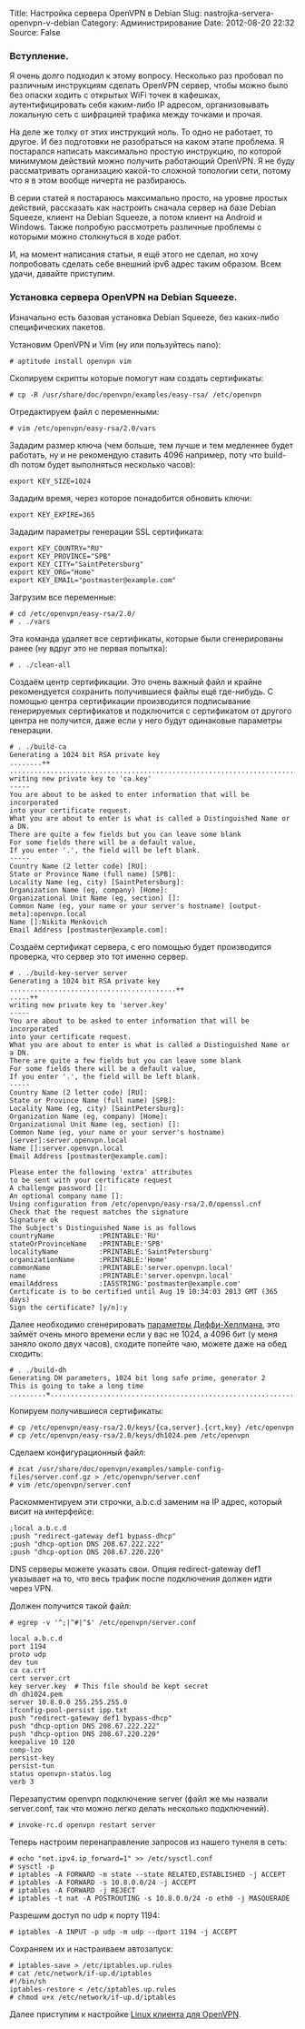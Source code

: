 Title: Настройка сервера OpenVPN в Debian
Slug: nastrojka-servera-openvpn-v-debian
Category: Администрирование
Date: 2012-08-20 22:32
Source: False

### Вступление.

Я очень долго подходил к этому вопросу. Несколько раз пробовал по различным инструкциям сделать OpenVPN сервер, чтобы можно было без опаски ходить с открытых WiFi точек в кафешках, аутентифицировать себя каким-либо IP адресом, организовывать локальную сеть с шифрацией трафика между точками и прочая.

На деле же толку от этих инструкций ноль. То одно не работает, то другое. И без подготовки не разобраться на каком этапе проблема. Я постарался написать максимально простую инструкцию, по которой минимумом действий можно получить работающий OpenVPN. Я не буду рассматривать организацию какой-то сложной топологии сети, потому что я в этом вообще ничерта не разбираюсь.

В серии статей я постараюсь максимально просто, на уровне простых действий, рассказать как настроить сначала сервер на базе Debian Squeeze, клиент на Debian Squeeze, а потом клиент на Android и Windows. Также попробую рассмотреть различные проблемы с которыми можно столкнуться в ходе работ.

И, на момент написания статьи, я ещё этого не сделал, но хочу попробовать сделать себе внешний ipv6 адрес таким образом. Всем удачи, давайте приступим.

### Установка сервера OpenVPN на Debian Squeeze.

Изначально есть базовая установка Debian Squeeze, без каких-либо специфических пакетов.

Установим OpenVPN и Vim (ну или пользуйтесь nano):

    # aptitude install openvpn vim

Скопируем скрипты которые помогут нам создать сертификаты:

    # cp -R /usr/share/doc/openvpn/examples/easy-rsa/ /etc/openvpn

Отредактируем файл с переменными:

    # vim /etc/openvpn/easy-rsa/2.0/vars

Зададим размер ключа (чем больше, тем лучше и тем медленнее будет работать, ну и не рекомендую ставить 4096 например, поту что build-dh потом будет выполняться несколько часов):

    export KEY_SIZE=1024

Зададим время, через которое понадобится обновить ключи:

    export KEY_EXPIRE=365

Зададим параметры генерации SSL сертификата:

    export KEY_COUNTRY="RU"
    export KEY_PROVINCE="SPB"
    export KEY_CITY="SaintPetersburg"
    export KEY_ORG="Home"
    export KEY_EMAIL="postmaster@example.com"

Загрузим все переменные:

    # cd /etc/openvpn/easy-rsa/2.0/
    # . ./vars

Эта команда удаляет все сертификаты, которые были сгенерированы ранее (ну вдруг это не первая попытка):

    # . ./clean-all
    
Создаём центр сертификации. Это очень важный файл и крайне рекомендуется сохранить получившиеся файлы ещё где-нибудь. С помощью центра сертификации производится подписывание генерируемых сертификатов и подключится с сертификатом от другого центра не получится, даже если у него будут одинаковые параметры генерации.

    # . ./build-ca 
    Generating a 1024 bit RSA private key
    ........++
    .............................................................................................................................................................................................++
    writing new private key to 'ca.key'
    -----
    You are about to be asked to enter information that will be incorporated
    into your certificate request.
    What you are about to enter is what is called a Distinguished Name or a DN.
    There are quite a few fields but you can leave some blank
    For some fields there will be a default value,
    If you enter '.', the field will be left blank.
    -----
    Country Name (2 letter code) [RU]:
    State or Province Name (full name) [SPB]:
    Locality Name (eg, city) [SaintPetersburg]:
    Organization Name (eg, company) [Home]:
    Organizational Unit Name (eg, section) []:
    Common Name (eg, your name or your server's hostname) [output-meta]:openvpn.local
    Name []:Nikita Menkovich
    Email Address [postmaster@example.com]:

Создаём сертификат сервера, с его помощью будет производится проверка, что сервер это тот именно сервер.

    # . ./build-key-server server
    Generating a 1024 bit RSA private key
    .........................................++
    .....++
    writing new private key to 'server.key'
    -----
    You are about to be asked to enter information that will be incorporated
    into your certificate request.
    What you are about to enter is what is called a Distinguished Name or a DN.
    There are quite a few fields but you can leave some blank
    For some fields there will be a default value,
    If you enter '.', the field will be left blank.
    -----
    Country Name (2 letter code) [RU]:
    State or Province Name (full name) [SPB]:
    Locality Name (eg, city) [SaintPetersburg]:
    Organization Name (eg, company) [Home]:
    Organizational Unit Name (eg, section) []:
    Common Name (eg, your name or your server's hostname) [server]:server.openvpn.local
    Name []:server.openvpn.local
    Email Address [postmaster@example.com]:
    
    Please enter the following 'extra' attributes
    to be sent with your certificate request
    A challenge password []:
    An optional company name []:
    Using configuration from /etc/openvpn/easy-rsa/2.0/openssl.cnf
    Check that the request matches the signature
    Signature ok
    The Subject's Distinguished Name is as follows
    countryName           :PRINTABLE:'RU'
    stateOrProvinceName   :PRINTABLE:'SPB'
    localityName          :PRINTABLE:'SaintPetersburg'
    organizationName      :PRINTABLE:'Home'
    commonName            :PRINTABLE:'server.openvpn.local'
    name                  :PRINTABLE:'server.openvpn.local'
    emailAddress          :IA5STRING:'postmaster@example.com'
    Certificate is to be certified until Aug 19 10:34:03 2013 GMT (365 days)
    Sign the certificate? [y/n]:y


Далее необходимо сгенерировать [параметры Диффи-Хеллмана](http://ru.wikipedia.org/wiki/%D0%90%D0%BB%D0%B3%D0%BE%D1%80%D0%B8%D1%82%D0%BC_%D0%94%D0%B8%D1%84%D1%84%D0%B8_%E2%80%94_%D0%A5%D0%B5%D0%BB%D0%BB%D0%BC%D0%B0%D0%BD%D0%B0), это займёт очень много времени если у вас не 1024, а 4096 бит (у меня заняло около двух часов), сходите попейте чаю, можете даже на обед сходить:

    # . ./build-dh 
    Generating DH parameters, 1024 bit long safe prime, generator 2
    This is going to take a long time
    .........+..........................................................................................+.............................................+.......................+....................+.....+..+.................++*++*++*

Копируем получившиеся сертификаты:

    # cp /etc/openvpn/easy-rsa/2.0/keys/{ca,server}.{crt,key} /etc/openvpn
    # cp /etc/openvpn/easy-rsa/2.0/keys/dh1024.pem /etc/openvpn

Сделаем конфигурационный файл:

    # zcat /usr/share/doc/openvpn/examples/sample-config-files/server.conf.gz > /etc/openvpn/server.conf
    # vim /etc/openvpn/server.conf

Раскомментируем эти строчки, a.b.c.d заменим на IP адрес, который висит на интерфейсе:

    ;local a.b.c.d
    ;push "redirect-gateway def1 bypass-dhcp"
    ;push "dhcp-option DNS 208.67.222.222"
    ;push "dhcp-option DNS 208.67.220.220"

DNS серверы можете указать свои. Опция redirect-gateway def1 указывает на то, что весь трафик после подключения должен идти через VPN.

Должен получится такой файл:

    # egrep -v '^;|^#|^$' /etc/openvpn/server.conf
    
    local a.b.c.d
    port 1194
    proto udp
    dev tun
    ca ca.crt
    cert server.crt
    key server.key  # This file should be kept secret
    dh dh1024.pem
    server 10.8.0.0 255.255.255.0
    ifconfig-pool-persist ipp.txt
    push "redirect-gateway def1 bypass-dhcp"
    push "dhcp-option DNS 208.67.222.222"
    push "dhcp-option DNS 208.67.220.220"
    keepalive 10 120
    comp-lzo
    persist-key
    persist-tun
    status openvpn-status.log
    verb 3



Перезапустим openvpn подключение server (файл же мы назвали server.conf, так что можно легко делать несколько подключений).

    # invoke-rc.d openvpn restart server

Теперь настроим перенаправление запросов из нашего тунеля в сеть:

    # echo "net.ipv4.ip_forward=1" >> /etc/sysctl.conf
    # sysctl -p
    # iptables -A FORWARD -m state --state RELATED,ESTABLISHED -j ACCEPT
    # iptables -A FORWARD -s 10.8.0.0/24 -j ACCEPT
    # iptables -A FORWARD -j REJECT
    # iptables -t nat -A POSTROUTING -s 10.8.0.0/24 -o eth0 -j MASQUERADE

Разрешим доступ по udp к порту 1194:

    # iptables -A INPUT -p udp -m udp --dport 1194 -j ACCEPT

Сохраняем их и настраиваем автозапуск:

    # iptables-save > /etc/iptables.up.rules
    # cat /etc/network/if-up.d/iptables 
    #!/bin/sh
    iptables-restore < /etc/iptables.up.rules
    # chmod u+x /etc/network/if-up.d/iptables

Далее приступим к настройке [Linux клиента для OpenVPN](//libc6.org/page/ustanovka-klienta-openvpn-na-debian-squeeze).
